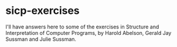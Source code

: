 # sicp-exercises

I'll have answers here to some of the exercises in Structure and Interpretation of Computer Programs, by Harold Abelson, Gerald Jay Sussman and Julie Sussman.

